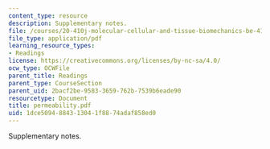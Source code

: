 ```yaml
---
content_type: resource
description: Supplementary notes.
file: /courses/20-410j-molecular-cellular-and-tissue-biomechanics-be-410j-spring-2003/1dce5094884313041f8874adaf858ed0_permeability.pdf
file_type: application/pdf
learning_resource_types:
- Readings
license: https://creativecommons.org/licenses/by-nc-sa/4.0/
ocw_type: OCWFile
parent_title: Readings
parent_type: CourseSection
parent_uid: 2bacf2be-9583-3659-762b-7539b6eade90
resourcetype: Document
title: permeability.pdf
uid: 1dce5094-8843-1304-1f88-74adaf858ed0
---
```

Supplementary notes.